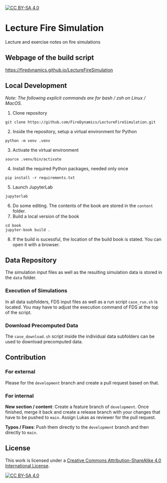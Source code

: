 [![CC BY-SA 4.0][cc-by-sa-shield]][cc-by-sa]

# Lecture Fire Simulation
Lecture and exercise notes on fire simulations

## Webpage of the build script
https://firedynamics.github.io/LectureFireSimulation

## Local Development

*Note: The following explicit commands are for bash / zsh on Linux / MacOS.*

1. Clone repository
```
git clone https://github.com/FireDynamics/LectureFireSimulation.git
```
2. Inside the repository, setup a virtual environment for Python
```
python -m venv .venv
```
3. Activate the virtual environment
```
source .venv/bin/activate
```
4. Install the required Python packages, needed only once
```
pip install -r requirements.txt
```
5. Launch JupyterLab
```
jupyterlab
```
6. Do some editing. The contents of the book are stored in the `content` folder.
7. Build a local version of the book
```
cd book
jupyter-book build .
```
8. If the build is sucessful, the location of the build book is stated. You can open it with a browser.

## Data Repository

The simulation input files as well as the resulting simulation data is stored in the `data` folder.

### Execution of Simulations

In all data subfolders, FDS input files as well as a run script `case_run.sh` is located. You may have to adjust the execution command of FDS at the top of the script. 

### Download Precomputed Data

The `case_download.sh` script inside the individual data subfolders can be used to download precomputed data.

## Contribution

### For external

Please for the `development` branch and create a pull request based on that.

### For internal

**New section / content**: Create a feature branch of `development`. Once finished, merge it back and create a release branch with your changes that have to be pushed to `main`. Assign Lukas as reviewer for the pull request.

**Typos / Fixes**: Push them directly to the `development` branch and then directly to `main`.

## License

This work is licensed under a
[Creative Commons Attribution-ShareAlike 4.0 International License][cc-by-sa].

[![CC BY-SA 4.0][cc-by-sa-image]][cc-by-sa]

[cc-by-sa]: http://creativecommons.org/licenses/by-sa/4.0/
[cc-by-sa-image]: https://licensebuttons.net/l/by-sa/4.0/88x31.png
[cc-by-sa-shield]: https://img.shields.io/badge/License-CC%20BY--SA%204.0-lightgrey.svg
